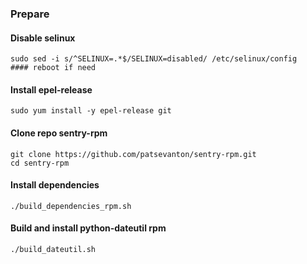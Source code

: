 ### Prepare

#### Disable selinux
```
sudo sed -i s/^SELINUX=.*$/SELINUX=disabled/ /etc/selinux/config
#### reboot if need
```

#### Install epel-release
```
sudo yum install -y epel-release git
```

#### Clone repo sentry-rpm
```
git clone https://github.com/patsevanton/sentry-rpm.git
cd sentry-rpm
```

#### Install dependencies
```
./build_dependencies_rpm.sh
```

#### Build and install python-dateutil rpm
```
./build_dateutil.sh
```
